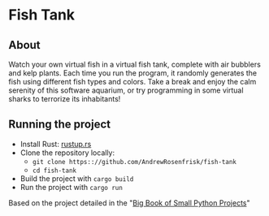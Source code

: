 # Fish Tank

## About

Watch your own virtual fish in a virtual fish tank, complete with air bubblers and kelp plants. 
Each time you run the program, it randomly generates the fish using different fish types and colors. 
Take a break and enjoy the calm serenity of this software aquarium, or try programming in some virtual 
sharks to terrorize its inhabitants!

## Running the project
* Install Rust: [rustup.rs](https://rustup.rs/)
* Clone the repository locally:
  * `git clone https:://github.com/AndrewRosenfrisk/fish-tank`
  * `cd fish-tank`
* Build the project with `cargo build`
* Run the project with `cargo run`

Based on the project detailed in the "[Big Book of Small Python Projects](https://inventwithpython.com/bigbookpython/project27.html)"
